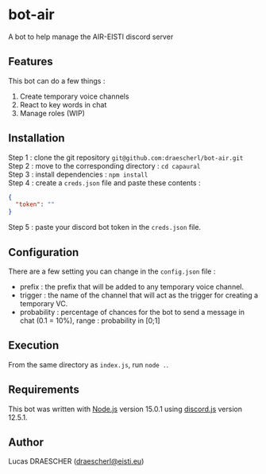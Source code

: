 # bot-air
A bot to help manage the AIR-EISTI discord server

## Features
This bot can do a few things :
<ol>
  <li>Create temporary voice channels</li>
  <li>React to key words in chat</li>
  <li>Manage roles (WIP)</li>
</ol>

## Installation
Step 1 : clone the git repository `git@github.com:draescherl/bot-air.git` <br>
Step 2 : move to the corresponding directory : `cd capaural` <br>
Step 3 : install dependencies : `npm install` <br>
Step 4 : create a `creds.json` file and paste these contents : 
```json
{
  "token": ""
}
```
Step 5 : paste your discord bot token in the `creds.json` file.

## Configuration
There are a few setting you can change in the `config.json` file :
<ul>
  <li>prefix : the prefix that will be added to any temporary voice channel.</li>
  <li>trigger : the name of the channel that will act as the trigger for creating a temporary VC.</li>
  <li>probability : percentage of chances for the bot to send a message in chat (0.1 = 10%), range : probability in [0;1]</li>
</ul>

## Execution
From the same directory as `index.js`, run `node .`.

## Requirements
This bot was written with [Node.js](nodejs.org/) version 15.0.1 using [discord.js](discord.js.org/) version 12.5.1.

## Author
Lucas DRAESCHER (draescherl@eisti.eu)